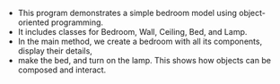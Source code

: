 
 * This program demonstrates a simple bedroom model using object-oriented programming.
 * It includes classes for Bedroom, Wall, Ceiling, Bed, and Lamp.
 * In the main method, we create a bedroom with all its components, display their details,
 * make the bed, and turn on the lamp. This shows how objects can be composed and interact.

